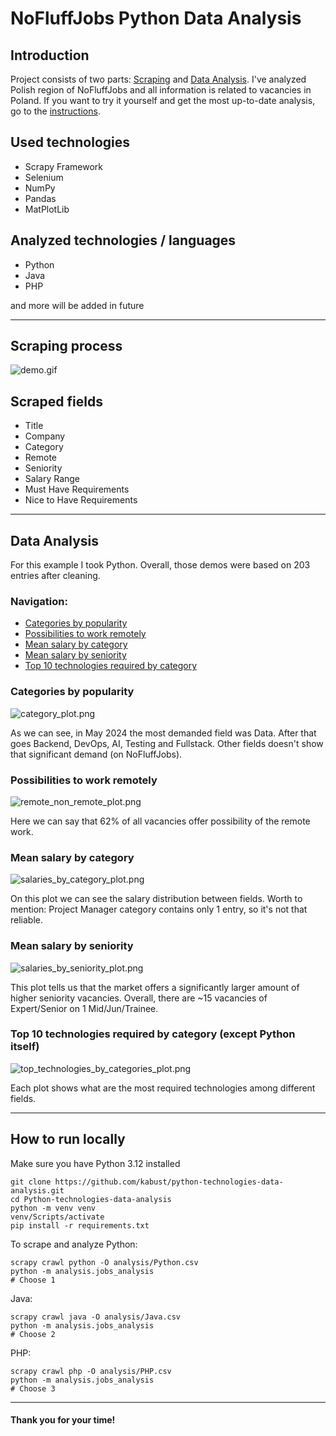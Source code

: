 # NoFluffJobs Python Data Analysis

## Introduction
Project consists of two parts: [Scraping](#scraping-process) and [Data Analysis](#data-analysis). 
I've analyzed Polish region of NoFluffJobs and all information is related to vacancies in Poland.
If you want to try it yourself and get the most up-to-date analysis, go to the [instructions](#how-to-run-locally).

## Used technologies
* Scrapy Framework
* Selenium
* NumPy
* Pandas
* MatPlotLib

## Analyzed technologies / languages
* Python
* Java
* PHP

and more will be added in future

<hr>

## Scraping process
![demo.gif](demo%2Fdemo.gif)

## Scraped fields
* Title
* Company
* Category
* Remote
* Seniority
* Salary Range
* Must Have Requirements
* Nice to Have Requirements

<hr>

## Data Analysis
For this example I took Python. Overall, those demos were based on 203 entries after cleaning.

### Navigation:
* [Categories by popularity](#categories-by-popularity)
* [Possibilities to work remotely](#possibilities-to-work-remotely)
* [Mean salary by category](#mean-salary-by-category)
* [Mean salary by seniority](#mean-salary-by-seniority)
* [Top 10 technologies required by category](#top-10-technologies-required-by-category-except-python-itself)

### Categories by popularity
![category_plot.png](analysis%2Fplots%2FPython%2Fcategory_plot.png)

As we can see, in May 2024 the most demanded field was Data. 
After that goes Backend, DevOps, AI, Testing and Fullstack. 
Other fields doesn't show that significant demand (on NoFluffJobs).

### Possibilities to work remotely
![remote_non_remote_plot.png](analysis%2Fplots%2FPython%2Fremote_non_remote_plot.png)

Here we can say that 62% of all vacancies offer possibility of the remote work.

### Mean salary by category
![salaries_by_category_plot.png](analysis%2Fplots%2FPython%2Fsalaries_by_category_plot.png)

On this plot we can see the salary distribution between fields. 
Worth to mention: Project Manager category contains only 1 entry, so it's not that reliable.

### Mean salary by seniority
![salaries_by_seniority_plot.png](analysis%2Fplots%2FPython%2Fsalaries_by_seniority_plot.png)

This plot tells us that the market offers a significantly larger amount of higher seniority vacancies. 
Overall, there are ~15 vacancies of Expert/Senior on 1 Mid/Jun/Trainee.

### Top 10 technologies required by category (except Python itself)
![top_technologies_by_categories_plot.png](analysis%2Fplots%2FPython%2Ftop_technologies_by_categories_plot.png)

Each plot shows what are the most required technologies among different fields.

<hr>

## How to run locally

Make sure you have Python 3.12 installed

```shell
git clone https://github.com/kabust/python-technologies-data-analysis.git
cd Python-technologies-data-analysis
python -m venv venv
venv/Scripts/activate
pip install -r requirements.txt
```

To scrape and analyze  Python:
```shell
scrapy crawl python -O analysis/Python.csv
python -m analysis.jobs_analysis
# Choose 1
```

Java:
```shell
scrapy crawl java -O analysis/Java.csv
python -m analysis.jobs_analysis
# Choose 2
```

PHP:
```shell
scrapy crawl php -O analysis/PHP.csv
python -m analysis.jobs_analysis
# Choose 3
```
<hr>

#### Thank you for your time!
